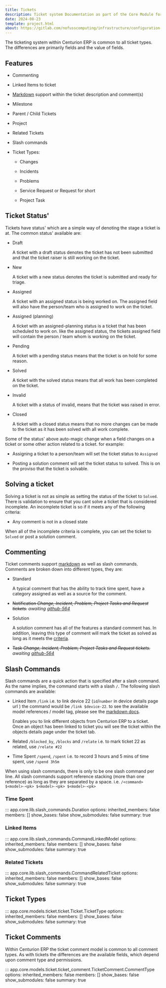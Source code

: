 ```yaml
---
title: Tickets
description: Ticket system Documentation as part of the Core Module for Centurion ERP by No Fuss Computing
date: 2024-08-23
template: project.html
about: https://gitlab.com/nofusscomputing/infrastructure/configuration-management/centurion_erp
---
```


The ticketing system within Centurion ERP is common to all ticket types. The differences are primarily fields and the value of fields.


## Features

- Commenting

- Linked Items to ticket

- [Markdown](./markdown.md) support within the ticket description and comment(s)

- Milestone

- Parent / Child Tickets

- Project

- Related Tickets

- Slash commands

- Ticket Types:

    - Changes

    - Incidents

    - Problems

    - Service Request or Request for short

    - Project Task


## Ticket Status'

Tickets have status' which are a simple way of denoting the stage a ticket is at. The common status' available are:

- Draft

    A ticket with a draft status denotes the ticket has not been submitted and that the ticket raiser is still working on the ticket.

- New

    A ticket with a new status denotes the ticket is submitted and ready for triage.

- Assigned

    A ticket with an assigned status is being worked on. The assigned field will also have the person/team who is assigned to work on the ticket.

- Assigned (planning)

    A ticket with an assigned-planning status is a ticket that has been scheduled to work on. like the assigned status, the tickets assigned field will contain the person / team whom is working on the ticket.

- Pending

    A ticket with a pending status means that the ticket is on hold for some reason.

- Solved

    A ticket with the solved status means that all work has been completed on the ticket.

- Invalid

    A ticket with a status of invalid, means that the ticket was raised in error.

- Closed

    A ticket with a closed status means that no more changes can be made to the ticket as it has been solved with all work complete.

Some of the status' above auto-magic change when a field changes on a ticket or some other action related to a ticket. for example:

- Assigning a ticket to a person/team will set the ticket status to `Assigned`

- Posting a solution comment will set the ticket status to solved. This is on the proviso that the ticket is solvable.


## Solving a ticket

Solving a ticket is not as simple as setting the status of the ticket to `Solved`. There is validation to ensure that you cant solve a ticket that is considered incomplete. An incomplete ticket is so if it meets any of the following criteria:

- Any comment is not in a closed state

When all of the incomplete criteria is complete, you can set the ticket to `Solved` or post a solution comment.


## Commenting

Ticket comments support [markdown](./markdown.md) as well as slash commands. Comments are broken down into different types, they are:

- Standard

    A typical comment that has the ability to track time spent, have a category assigned as well as a source for the comment.

- ~~Notification _Change, Incident, Problem, Project Tasks and Request tickets._~~ _awaiting [github-564](https://github.com/nofusscomputing/centurion_erp/issues/564)_

- Solution

    A solution comment has all of the features a standard comment has. In addition, leaving this type of comment will mark the ticket as solved as long as it meets the [criteria](#solving-a-ticket).

- ~~Task _Change, Incident, Problem, Project Tasks and Request tickets._~~ _awaiting [github-564](https://github.com/nofusscomputing/centurion_erp/issues/564)_


## Slash Commands

Slash commands are a quick action that is specified after a slash command. As the name implies, the command starts with a slash `/`. The following slash commands are available:

- Linked Item `/link` i.e. to link device 22 (`id`/`number` in device details page url ) the command would be `/link $device-22`. to see the available model references / model tag, please see the [markdown docs](./markdown.md#model-reference--model-tag).

    Enables you to link different objects from Centurion ERP to a ticket. Once an object has been linked to ticket you will see the ticket within the objects details page under the ticket tab.

- Related `/blocked_by`, `/blocks` and `/relate` i.e. to mark ticket 22 as related, use `/relate #22`

- Time Spent `/spend`, `/spent` i.e. to record 3 hours and 5 mins of time spent, use `/spend 3h5m`

When using slash commands, there is only to be one slash command per line. All slash commands support reference stacking (more than one reference) as long as they are separated by a space. i.e. `/<command> $<model>-<pk> $<model>-<pk> $<model>-<pk>`


### Time Spent

::: app.core.lib.slash_commands.Duration
    options:
        inherited_members: false
        members: []
        show_bases: false
        show_submodules: false
        summary: true


### Linked Items

::: app.core.lib.slash_commands.CommandLinkedModel
    options:
        inherited_members: false
        members: []
        show_bases: false
        show_submodules: false
        summary: true


### Related Tickets

::: app.core.lib.slash_commands.CommandRelatedTicket
    options:
        inherited_members: false
        members: []
        show_bases: false
        show_submodules: false
        summary: true


## Ticket Types

::: app.core.models.ticket.ticket.Ticket.TicketType
    options:
        inherited_members: false
        members: []
        show_bases: false
        show_submodules: false
        summary: true


## Ticket Comments

Within Centurion ERP the ticket comment model is common to all comment types. As with tickets the differences are the available fields, which depend upon comment type and permissions.

::: app.core.models.ticket.ticket_comment.TicketComment.CommentType
    options:
        inherited_members: false
        members: []
        show_bases: false
        show_submodules: false
        summary: true
